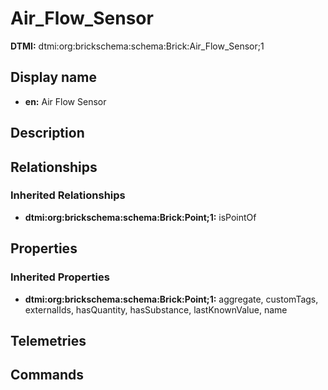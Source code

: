 # Air_Flow_Sensor
**DTMI:** dtmi:org:brickschema:schema:Brick:Air_Flow_Sensor;1
## Display name
- **en:** Air Flow Sensor
## Description
## Relationships
### Inherited Relationships
* **dtmi:org:brickschema:schema:Brick:Point;1:** isPointOf
## Properties
### Inherited Properties
* **dtmi:org:brickschema:schema:Brick:Point;1:** aggregate, customTags, externalIds, hasQuantity, hasSubstance, lastKnownValue, name
## Telemetries
## Commands
